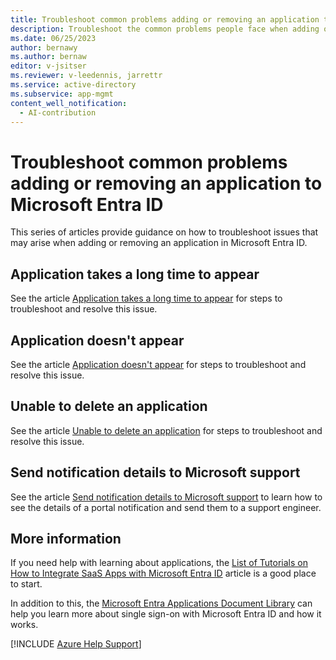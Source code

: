 ```yaml
---
title: Troubleshoot common problems adding or removing an application to Microsoft Entra ID
description: Troubleshoot the common problems people face when adding or removing an app in Microsoft Entra ID.
ms.date: 06/25/2023
author: bernawy
ms.author: bernaw
editor: v-jsitser
ms.reviewer: v-leedennis, jarrettr
ms.service: active-directory
ms.subservice: app-mgmt
content_well_notification: 
  - AI-contribution
---
```

# Troubleshoot common problems adding or removing an application to Microsoft Entra ID

This series of articles provide guidance on how to troubleshoot issues that may arise when adding or removing an application in Microsoft Entra ID.

## Application takes a long time to appear

See the article [Application takes a long time to appear](app-takes-long-time-appear.md) for steps to troubleshoot and resolve this issue.

## Application doesn't appear

See the article [Application doesn't appear](app-doesnt-appear.md) for steps to troubleshoot and resolve this issue.

## Unable to delete an application

See the article [Unable to delete an application](unable-delete-app.md) for steps to troubleshoot and resolve this issue.

## Send notification details to Microsoft support

See the article [Send notification details to Microsoft support](send-notification-details.md) to learn how to see the details of a portal notification and send them to a support engineer.

## More information

If you need help with learning about applications, the [List of Tutorials on How to Integrate SaaS Apps with Microsoft Entra ID](/azure/active-directory/saas-apps/tutorial-list) article is a good place to start.

In addition to this, the [Microsoft Entra Applications Document Library](/azure/active-directory/manage-apps/what-is-application-management) can help you learn more about single sign-on with Microsoft Entra ID and how it works.

[!INCLUDE [Azure Help Support](../../includes/azure-help-support.md)]
